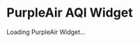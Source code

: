 <html lang="en">
<head>
  <meta charset="UTF-8" />
  <meta name="viewport" content="width=device-width, initial-scale=1.0" />
  <title>PurpleAir Widget Example</title>
</head>
<body>
  <h1>PurpleAir AQI Widget</h1>

  <div id="PurpleAirWidget_260627_module_US_EPA_AQI_conversion_C0_average_10_layer_US_EPA_AQI">
    Loading PurpleAir Widget...
  </div>

  <script src="https://www.purpleair.com/pa.widget.js?key=D5BW88707PLN5L6U&module=US_EPA_AQI&conversion=C0&average=10&layer=US_EPA_AQI&container=PurpleAirWidget_260627_module_US_EPA_AQI_conversion_C0_average_10_layer_US_EPA_AQI"></script>
</body>
</html>
